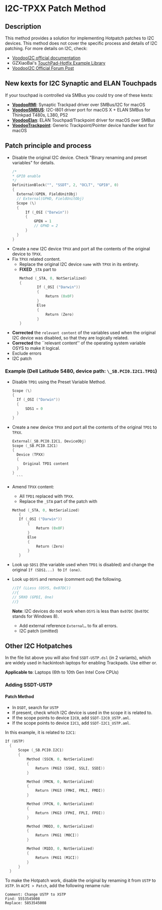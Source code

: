 # I2C-TPXX Patch Method

## Description

This method provides a solution for implementing Hotpatch patches to I2C devices. This method does not cover the specific process and details of I2C patching. For more details on I2C, check:

- [VoodooI2C official documentation](https://voodooi2c.github.io/)
- GZXiaoBai's [TouchPad-Hotfix Example Library](https://github.com/GZXiaoBai/Hackintosh-TouchPad-Hotpatch)
- [VoodooI2C Official Forum Post](https://www.tonymacx86.com/threads/voodooi2c-help-and-support.243378/)

## New kexts for I2C Synaptic and ELAN Touchpads
If your touchpad is controlled via SMBus you could try one of these kexts:

- [**VoodooRMI**](https://github.com/VoodooSMBus/VoodooRMI): Synaptic Trackpad driver over SMBus/I2C for macOS 
- [**VoodooSMBUS**](https://github.com/VoodooSMBus/VoodooSMBus): I2C-I801 driver port for macOS X + ELAN SMBus for Thinkpad T480s, L380, P52 
- [**VoodooElan**](https://github.com/VoodooSMBus/VoodooElan): ELAN Touchpad/Trackpoint driver for macOS over SMBus 
- [**VoodooTrackpoint**](https://github.com/VoodooSMBus/VoodooTrackpoint):  Generic Trackpoint/Pointer device handler kext for macOS  


## Patch principle and process

- Disable the original I2C device. Check "Binary renaming and preset variables" for details.
	```swift
  /*
   * GPI0 enable
   */
  DefinitionBlock("", "SSDT", 2, "OCLT", "GPI0", 0)
  {
      External(GPEN, FieldUnitObj)
      // External(GPHD, FieldUnitObj)
      Scope (\)
      {
          If (_OSI ("Darwin"))
          {
              GPEN = 1
              // GPHD = 2
          }
      }
  }
	```
- Create a new I2C device `TPXX` and port all the contents of the original device to `TPXX`.
- Fix `TPXX` related content.
  - Replace the original I2C device `name` with `TPXX` in its entirety.
  - **FIXED** `_STA` part to
	```swift
    Method (_STA, 0, NotSerialized)
    {
        	If (_OSI ("Darwin"))
    	   	{
          		Return (0x0F)
          	}
        	Else
        	{
        		Return (Zero)
        	}
    }
	```
- **Corrected** the ``relevant content`` of the variables used when the original I2C device was disabled, so that they are logically related.
- **Corrected** the ``relevant content'' of the operating system variable OSYS to make it logical.
- Exclude errors
- I2C patch

### Example (Dell Latitude 5480, device path: `\_SB.PCI0.I2C1.TPD1`)
- Disable ``TPD1`` using the Preset Variable Method.
	```swift
  Scope (\)
  {
      If (_OSI ("Darwin"))
      {
          SDS1 = 0
      }
  }
  	```
- Create a new device `TPXX` and port all the contents of the original `TPD1` to `TPXX`.
	```swift
  External(_SB.PCI0.I2C1, DeviceObj)
  Scope (_SB.PCI0.I2C1)
  {
      Device (TPXX)
      {
         Original TPD1 content
      }
  }
	  ```
- Amend `TPXX` content:
	- All `TPD1` replaced with `TPXX`.
  	- Replace the `_STA` part of the patch with
	 ```swift
	Method (_STA, 0, NotSerialized)
    	{
   		If (_OSI ("Darwin"))
        	{
           		Return (0x0F)
        	}
        	Else
        	{
          		Return (Zero)
        	}
    	}
	```
 - Look up `SDS1` (the variable used when `TPD1` is disabled) and change the original `If (SDS1...) ` to `If (one)`.  
 - Look up `OSYS` and remove (comment out) the following.
	
	```swift
    //If (LLess (OSYS, 0x07DC))
    //{
    // SRXO (GPDI, One)
    //}
	```
	**Note**: I2C devices do not work when `OSYS` is less than `0x07DC` (`0x07DC` stands for Windows 8).
	
	- Add external reference `External…` to fix all errors.
	- I2C patch (omitted)

## Other I2C Hotpatches
In the file list above you will also find `SSDT-USTP.dsl` (in 2 variants), which are widely used in hackintosh laptops for enabling Trackpads. Use either or. 

**Applicable to**: Laptops (6th to 10th Gen Intel Core CPUs)

### Adding SSDT-USTP
#### Patch Method
- In `DSDT`, search for `USTP`
- If present, check which I2C device is used in the scope it is related to. 
- If the scope points to device `I2C0`, add `SSDT-I2C0_USTP.aml`.
- If the scope points to device `I2C1`, add `SSDT-I2C1_USTP.aml`.

In this example, it is related to `I2C1`:

```swift
If (USTP)
  {
      Scope (_SB.PCI0.I2C1)
      {
          Method (SSCN, 0, NotSerialized)
          {
              Return (PKG3 (SSHI, SSLI, SSDI))
          }

          Method (FMCN, 0, NotSerialized)
          {
              Return (PKG3 (FMHI, FMLI, FMDI))
          }

          Method (FPCN, 0, NotSerialized)
          {
              Return (PKG3 (FPHI, FPLI, FPDI))
          }

          Method (M0D3, 0, NotSerialized)
          {
              Return (PKG1 (M0CI))
          }

          Method (M1D3, 0, NotSerialized)
          {
              Return (PKG1 (M1CI))
          }
      }
  }
```
To make the Hotpatch work, disable the original by renaming it from `USTP` to `XSTP`. In `ACPI > Patch`, add the following rename rule:
```text
Comment: Change USTP to XSTP
Find: 5553545008
Replace: 5853545008
```
